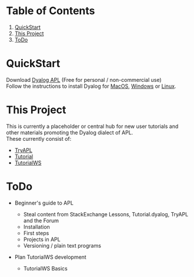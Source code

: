 # Table of Contents
1. [QuickStart](#quickstart)
2. [This Project](#this-project)
3. [ToDo](#todo)

# QuickStart
Download [Dyalog APL](https://www.dyalog.com/download-zone.htm) (Free for personal / non-commercial use)  
Follow the instructions to install Dyalog for [MacOS](http://docs.dyalog.com/17.0/Dyalog%20for%20macOS%20Installation%20and%20Configuration%20Guide.pdf), [Windows](http://docs.dyalog.com/17.0/Dyalog%20for%20Microsoft%20Windows%20Installation%20and%20Configuration%20Guide.pdf) or [Linux](http://docs.dyalog.com/17.0/Dyalog%20for%20UNIX%20Installation%20and%20Configuration%20Guide.pdf).  

# This Project
This is currently a placeholder or central hub for new user tutorials and other materials promoting the Dyalog dialect of APL.  
These currently consist of:
- [TryAPL](http://tryAPL.org)
- [Tutorial](https://tutorial.dyalog.com/)
- [TutorialWS](/TutorialWS)

# ToDo
- Beginner's guide to APL
    - Steal content from StackExchange Lessons, Tutorial.dyalog, TryAPL and the Forum
  - Installation
  - First steps
  - Projects in APL
  - Versioning / plain text programs
  
- Plan TutorialWS development
  - TutorialWS Basics
